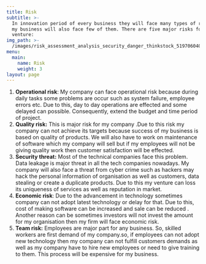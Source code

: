 ```yaml
---
title: Risk
subtitle: >-
  In innovation period of every business they will face many types of risks and
  my business will also face few of them. There are five major risks for my
  venture:
img_path: >-
  /images/risk_assessment_analysis_security_danger_thinkstock_519706040-100750022-large.jpg
menu:
  main:
    name: Risk
    weight: 3
layout: page
---
```

1. ![](<>)**Operational risk**: My company can face operational risk because during daily tasks some problems are occur such as system failure, employee errors etc. Due to this, day to day operations are effected and some delayed can possible. Consequently, extend the budget and time period of project.
2. **Quality risk:** This is major risk for my company .Due to this risk my company can not
   achieve its targets because success of my business is based on quality of products.  We will also have to work on maintenance of software which my company will sell but if my employees will not be giving quality work then customer satisfaction will be effected. 
3. **Security threat:** Most of the technical companies face this problem. Data leakage is major threat in all the tech companies nowadays. My company will also face a threat from cyber crime such as hackers may hack the personal information of organisation as well as customers, data stealing or create a duplicate products. Due to this my venture can loss its uniqueness of services as well as reputation in market.
4. **Economic risk**: Due to the advancement in technology sometimes company can not adopt latest technology or delay for that. Due to this, cost of making software can be increased and sale can be reduced . Another reason can be
   sometimes investors will not invest the amount for my organisation then my firm will face economic risk.
5. **Team risk:** Employees are major part for any business. So, skilled workers are first demand of my company.so, if employees can not adopt new technology then my company can not fulfill customers demands as well as my company have to hire new employees or need to give training to them. This process will be expensive for my business.
